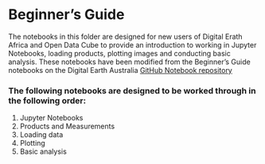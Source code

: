 # Beginner’s Guide 

The notebooks in this folder are designed for new users of Digital Erath Africa and Open Data Cube to provide an introduction to working in Jupyter Notebooks, loading products, plotting images and conducting basic analysis. These notebooks have been modified from the Beginner’s Guide notebooks on the Digital Earth Australia [GitHub Notebook repository](https://github.com/GeoscienceAustralia/dea-notebooks/tree/master)

### The following notebooks are designed to be worked through in the following order:
1.	Jupyter Notebooks
2.	Products and Measurements
3.	Loading data
4.	Plotting
5.	Basic analysis
